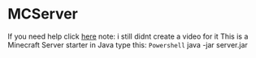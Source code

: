 # MCServer
If you need help click [here](youtube.com)
note: i still didnt create a video for it
This is a Minecraft Server starter in Java
type this:
``Powershell``
java -jar server.jar
